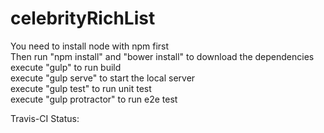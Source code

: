 # celebrityRichList

You need to install node with npm first   
Then run "npm install" and "bower install" to download the dependencies   
execute "gulp" to run build   
execute "gulp serve" to start the local server   
execute "gulp test" to run unit test   
execute "gulp protractor" to run e2e test   

Travis-CI Status:

